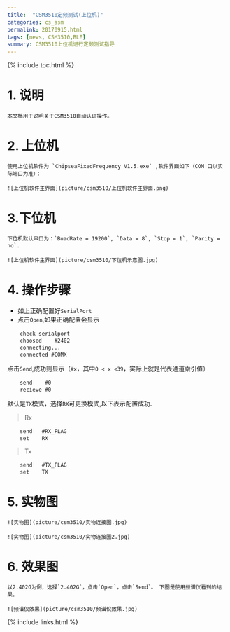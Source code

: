 ```yaml
---
title:  "CSM3510定频测试(上位机)"
categories: cs_asm
permalink: 20170915.html
tags: [news, CSM3510,BLE]
summary: CSM3510上位机进行定频测试指导
---
```


{% include toc.html %}

# 1. 说明

    本文档用于说明关于CSM3510自动认证操作。

# 2. 上位机

    使用上位机软件为 `ChipseaFixedFrequency V1.5.exe` ,软件界面如下（COM 口以实际端口为准）：

    ![上位机软件主界面](picture/csm3510/上位机软件主界面.png)


# 3.下位机

    下位机默认串口为：`BuadRate = 19200`, `Data = 8`, `Stop = 1`, `Parity = no`.

    ![上位机软件主界面](picture/csm3510/下位机示意图.jpg)

# 4. 操作步骤

 - 如上正确配置好`SerialPort`
 - 点击`Open`,如果正确配置会显示

```
    check serialport
    choosed    #2402
    connecting...
    connected #COMX
```
点击`Send`,成功则显示（`#x`，其中`0 < x <39`，实际上就是代表通道索引值）

```
    send    #0
    recieve #0
```
默认是`TX`模式，选择`RX`可更换模式,以下表示配置成功.

>Rx

```
    send   #RX_FLAG
    set    RX
```

>Tx

```
    send   #TX_FLAG
    set    TX
```

# 5. 实物图

    ![实物图](picture/csm3510/实物连接图.jpg)

    ![实物图](picture/csm3510/实物连接图2.jpg)

# 6. 效果图

    以2.402G为例，选择`2.402G`，点击`Open`，点击`Send`。 下图是使用频谱仪看到的结果。

    ![频谱仪效果](picture/csm3510/频谱仪效果.jpg)

{% include links.html %}







